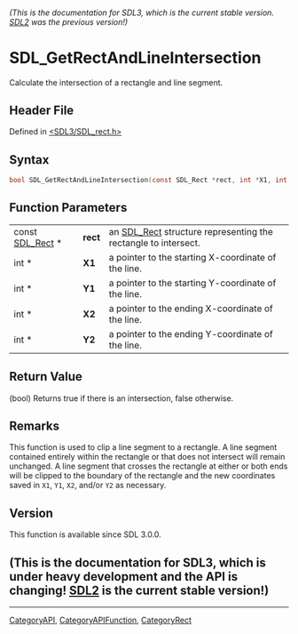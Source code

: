 ###### (This is the documentation for SDL3, which is the current stable version. [SDL2](https://wiki.libsdl.org/SDL2/) was the previous version!)
# SDL_GetRectAndLineIntersection

Calculate the intersection of a rectangle and line segment.

## Header File

Defined in [<SDL3/SDL_rect.h>](https://github.com/libsdl-org/SDL/blob/main/include/SDL3/SDL_rect.h)

## Syntax

```c
bool SDL_GetRectAndLineIntersection(const SDL_Rect *rect, int *X1, int *Y1, int *X2, int *Y2);
```

## Function Parameters

|                              |          |                                                                            |
| ---------------------------- | -------- | -------------------------------------------------------------------------- |
| const [SDL_Rect](SDL_Rect) * | **rect** | an [SDL_Rect](SDL_Rect) structure representing the rectangle to intersect. |
| int *                        | **X1**   | a pointer to the starting X-coordinate of the line.                        |
| int *                        | **Y1**   | a pointer to the starting Y-coordinate of the line.                        |
| int *                        | **X2**   | a pointer to the ending X-coordinate of the line.                          |
| int *                        | **Y2**   | a pointer to the ending Y-coordinate of the line.                          |

## Return Value

(bool) Returns true if there is an intersection, false otherwise.

## Remarks

This function is used to clip a line segment to a rectangle. A line segment
contained entirely within the rectangle or that does not intersect will
remain unchanged. A line segment that crosses the rectangle at either or
both ends will be clipped to the boundary of the rectangle and the new
coordinates saved in `X1`, `Y1`, `X2`, and/or `Y2` as necessary.

## Version

This function is available since SDL 3.0.0.

## (This is the documentation for SDL3, which is under heavy development and the API is changing! [SDL2](https://wiki.libsdl.org/SDL2/) is the current stable version!)



----
[CategoryAPI](CategoryAPI), [CategoryAPIFunction](CategoryAPIFunction), [CategoryRect](CategoryRect)

